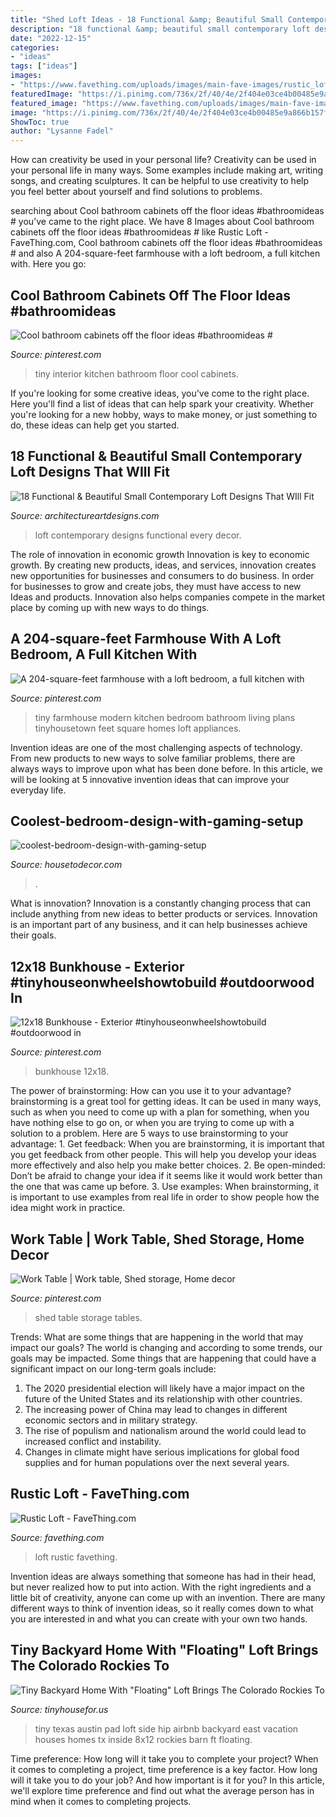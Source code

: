 ```yaml
---
title: "Shed Loft Ideas - 18 Functional &amp; Beautiful Small Contemporary Loft Designs That Will Fit"
description: "18 functional &amp; beautiful small contemporary loft designs that will fit"
date: "2022-12-15"
categories:
- "ideas"
tags: ["ideas"]
images:
- "https://www.favething.com/uploads/images/main-fave-images/rustic_loft-1.jpg"
featuredImage: "https://i.pinimg.com/736x/2f/40/4e/2f404e03ce4b00485e9a866b157f4686.jpg"
featured_image: "https://www.favething.com/uploads/images/main-fave-images/rustic_loft-1.jpg"
image: "https://i.pinimg.com/736x/2f/40/4e/2f404e03ce4b00485e9a866b157f4686.jpg"
ShowToc: true
author: "Lysanne Fadel"
---
```



How can creativity be used in your personal life?
Creativity can be used in your personal life in many ways. Some examples include making art, writing songs, and creating sculptures. It can be helpful to use creativity to help you feel better about yourself and find solutions to problems.

	

		
searching about Cool bathroom cabinets off the floor ideas #bathroomideas # you've came to the right place. We have 8 Images about Cool bathroom cabinets off the floor ideas #bathroomideas # like Rustic Loft - FaveThing.com, Cool bathroom cabinets off the floor ideas #bathroomideas # and also A 204-square-feet farmhouse with a loft bedroom, a full kitchen with. Here you go:
		
    
## Cool Bathroom Cabinets Off The Floor Ideas #bathroomideas #

<img loading=lazy src="https://i.pinimg.com/736x/0f/c4/a0/0fc4a084728adb94f6574eb27f70a490.jpg" onerror="this.onerror=null;this.src='https://tse4.mm.bing.net/th?id=OIP.jTtocUHKb7Ft3-XlX4kYXQHaLH&amp;pid=15.1';" alt="Cool bathroom cabinets off the floor ideas #bathroomideas #">

_Source: pinterest.com_

>tiny interior kitchen bathroom floor cool cabinets. 

	

If you're looking for some creative ideas, you've come to the right place. Here you'll find a list of ideas that can help spark your creativity. Whether you're looking for a new hobby, ways to make money, or just something to do, these ideas can help get you started.

    
## 18 Functional &amp; Beautiful Small Contemporary Loft Designs That WIll Fit

<img loading=lazy src="https://www.architectureartdesigns.com/wp-content/uploads/2014/12/863.jpg" onerror="this.onerror=null;this.src='https://tse3.mm.bing.net/th?id=OIP.nmfPBfwQ1MKgEkYpzU_QqAHaJZ&amp;pid=15.1';" alt="18 Functional &amp; Beautiful Small Contemporary Loft Designs That WIll Fit">

_Source: architectureartdesigns.com_

>loft contemporary designs functional every decor. 

	

The role of innovation in economic growth
Innovation is key to economic growth. By creating new products, ideas, and services, innovation creates new opportunities for businesses and consumers to do business. In order for businesses to grow and create jobs, they must have access to new Ideas and products. Innovation also helps companies compete in the market place by coming up with new ways to do things.

    
## A 204-square-feet Farmhouse With A Loft Bedroom, A Full Kitchen With

<img loading=lazy src="https://i.pinimg.com/736x/a3/97/d6/a397d6caf6cb63e9f51f13c11fb2b3c9--barn-doors-sliding-doors.jpg" onerror="this.onerror=null;this.src='https://tse3.mm.bing.net/th?id=OIP.HBv7rAPQN_9wNEDuAvTkdAHaFj&amp;pid=15.1';" alt="A 204-square-feet farmhouse with a loft bedroom, a full kitchen with">

_Source: pinterest.com_

>tiny farmhouse modern kitchen bedroom bathroom living plans tinyhousetown feet square homes loft appliances. 

	

Invention ideas are one of the most challenging aspects of technology. From new products to new ways to solve familiar problems, there are always ways to improve upon what has been done before. In this article, we will be looking at 5 innovative invention ideas that can improve your everyday life.

    
## Coolest-bedroom-design-with-gaming-setup

<img loading=lazy src="https://housetodecor.com/wp-content/uploads/2019/08/coolest-bedroom-design-with-gaming-setup.jpg" onerror="this.onerror=null;this.src='https://tse2.mm.bing.net/th?id=OIP.AuUKLhG21JvuowfTpC_7FQHaJ4&amp;pid=15.1';" alt="coolest-bedroom-design-with-gaming-setup">

_Source: housetodecor.com_

>. 

	

What is innovation?
Innovation is a constantly changing process that can include anything from new ideas to better products or services. Innovation is an important part of any business, and it can help businesses achieve their goals.

    
## 12x18 Bunkhouse - Exterior #tinyhouseonwheelshowtobuild #outdoorwood In

<img loading=lazy src="https://i.pinimg.com/736x/2f/40/4e/2f404e03ce4b00485e9a866b157f4686.jpg" onerror="this.onerror=null;this.src='https://tse3.mm.bing.net/th?id=OIP.lMXAt1JCJrBdC-jQCP4raAHaFS&amp;pid=15.1';" alt="12x18 Bunkhouse - Exterior #tinyhouseonwheelshowtobuild #outdoorwood in">

_Source: pinterest.com_

>bunkhouse 12x18. 

	

The power of brainstorming: How can you use it to your advantage?
brainstorming is a great tool for getting ideas. It can be used in many ways, such as when you need to come up with a plan for something, when you have nothing else to go on, or when you are trying to come up with a solution to a problem. Here are 5 ways to use brainstorming to your advantage: 1. Get feedback: When you are brainstorming, it is important that you get feedback from other people. This will help you develop your ideas more effectively and also help you make better choices. 2. Be open-minded: Don’t be afraid to change your idea if it seems like it would work better than the one that was came up before. 3. Use examples: When brainstorming, it is important to use examples from real life in order to show people how the idea might work in practice. 
    
## Work Table | Work Table, Shed Storage, Home Decor

<img loading=lazy src="https://i.pinimg.com/originals/90/30/0e/90300eea8165851d9dca8ee777a69dfc.jpg" onerror="this.onerror=null;this.src='https://tse1.mm.bing.net/th?id=OIP.KJKPD8eHhtOMkvJgiccFlQHaJ4&amp;pid=15.1';" alt="Work Table | Work table, Shed storage, Home decor">

_Source: pinterest.com_

>shed table storage tables. 

	

Trends: What are some things that are happening in the world that may impact our goals?
The world is changing and according to some trends, our goals may be impacted. Some things that are happening that could have a significant impact on our long-term goals include:
1. The 2020 presidential election will likely have a major impact on the future of the United States and its relationship with other countries.
2. The increasing power of China may lead to changes in different economic sectors and in military strategy.
3. The rise of populism and nationalism around the world could lead to increased conflict and instability.
4. Changes in climate might have serious implications for global food supplies and for human populations over the next several years.

    
## Rustic Loft - FaveThing.com

<img loading=lazy src="https://www.favething.com/uploads/images/main-fave-images/rustic_loft-1.jpg" onerror="this.onerror=null;this.src='https://tse4.mm.bing.net/th?id=OIP.eCdj4JOXrkta1yv6kbnVoAHaK7&amp;pid=15.1';" alt="Rustic Loft - FaveThing.com">

_Source: favething.com_

>loft rustic favething. 

	

Invention ideas are always something that someone has had in their head, but never realized how to put into action. With the right ingredients and a little bit of creativity, anyone can come up with an invention. There are many different ways to think of invention ideas, so it really comes down to what you are interested in and what you can create with your own two hands.

    
## Tiny Backyard Home With &quot;Floating&quot; Loft Brings The Colorado Rockies To

<img loading=lazy src="http://tinyhousefor.us/wp-content/uploads/2015/02/hip-east-side-tiny-pad-2.jpg" onerror="this.onerror=null;this.src='https://tse3.mm.bing.net/th?id=OIP.hF-X7Qs66a8aRANXDgXjlQHaE7&amp;pid=15.1';" alt="Tiny Backyard Home With &quot;Floating&quot; Loft Brings The Colorado Rockies To">

_Source: tinyhousefor.us_

>tiny texas austin pad loft side hip airbnb backyard east vacation houses homes tx inside 8x12 rockies barn ft floating. 

	

Time preference: How long will it take you to complete your project?
When it comes to completing a project, time preference is a key factor. How long will it take you to do your job? And how important is it for you? In this article, we'll explore time preference and find out what the average person has in mind when it comes to completing projects.

